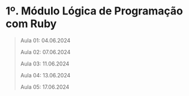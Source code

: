 # 1º. Módulo Lógica de Programação com Ruby
>
>Aula 01: 04.06.2024
>
>Aula 02: 07.06.2024
>
>Aula 03: 11.06.2024
>
>Aula 04: 13.06.2024
>
>Aula 05: 17.06.2024
